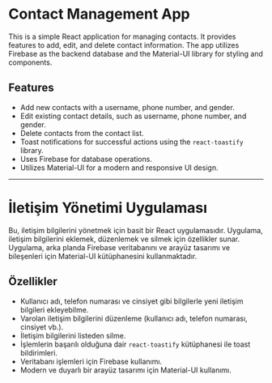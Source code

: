 # Contact Management App

This is a simple React application for managing contacts. It provides features to add, edit, and delete contact information. The app utilizes Firebase as the backend database and the Material-UI library for styling and components.


## Features

- Add new contacts with a username, phone number, and gender.
- Edit existing contact details, such as username, phone number, and gender.
- Delete contacts from the contact list.
- Toast notifications for successful actions using the `react-toastify` library.
- Uses Firebase for database operations.
- Utilizes Material-UI for a modern and responsive UI design.

---

# İletişim Yönetimi Uygulaması

Bu, iletişim bilgilerini yönetmek için basit bir React uygulamasıdır. Uygulama, iletişim bilgilerini eklemek, düzenlemek ve silmek için özellikler sunar. Uygulama, arka planda Firebase veritabanını ve arayüz tasarımı ve bileşenleri için Material-UI kütüphanesini kullanmaktadır.

## Özellikler

- Kullanıcı adı, telefon numarası ve cinsiyet gibi bilgilerle yeni iletişim bilgileri ekleyebilme.
- Varolan iletişim bilgilerini düzenleme (kullanıcı adı, telefon numarası, cinsiyet vb.).
- İletişim bilgilerini listeden silme.
- İşlemlerin başarılı olduğuna dair `react-toastify` kütüphanesi ile toast bildirimleri.
- Veritabanı işlemleri için Firebase kullanımı.
- Modern ve duyarlı bir arayüz tasarımı için Material-UI kullanımı.

